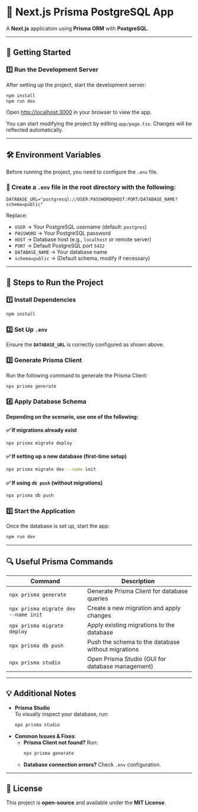# 🚀 Next.js Prisma PostgreSQL App

A **Next.js** application using **Prisma ORM** with **PostgreSQL**.

---

## 📌 Getting Started

### 1️⃣ Run the Development Server
After setting up the project, start the development server:

```bash
npm install
npm run dev
```

Open [http://localhost:3000](http://localhost:3000) in your browser to view the app.

You can start modifying the project by editing `app/page.tsx`. Changes will be reflected automatically.

---

## 🛠 Environment Variables
Before running the project, you need to configure the `.env` file.

### 🔹 Create a `.env` file in the root directory with the following:
```env
DATABASE_URL="postgresql://USER:PASSWORD@HOST:PORT/DATABASE_NAME?schema=public"
```
Replace:
- `USER` → Your PostgreSQL username (default: `postgres`)
- `PASSWORD` → Your PostgreSQL password
- `HOST` → Database host (e.g., `localhost` or remote server)
- `PORT` → Default PostgreSQL port `5432`
- `DATABASE_NAME` → Your database name
- `schema=public` → (Default schema, modify if necessary)

---

## 📖 Steps to Run the Project

### 1️⃣ Install Dependencies
```bash
npm install
```

### 2️⃣ Set Up `.env`
Ensure the **`DATABASE_URL`** is correctly configured as shown above.

### 3️⃣ Generate Prisma Client
Run the following command to generate the Prisma Client:
```bash
npx prisma generate
```

### 4️⃣ Apply Database Schema
**Depending on the scenario, use one of the following:**

#### ✅ If migrations already exist
```bash
npx prisma migrate deploy
```

#### ✅ If setting up a new database (first-time setup)
```bash
npx prisma migrate dev --name init
```

#### ✅ If using `db push` (without migrations)
```bash
npx prisma db push
```

### 5️⃣ Start the Application
Once the database is set up, start the app:

```bash
npm run dev
```

---

## 🔍 Useful Prisma Commands
| Command | Description |
|---------|------------|
| `npx prisma generate` | Generate Prisma Client for database queries |
| `npx prisma migrate dev --name init` | Create a new migration and apply changes |
| `npx prisma migrate deploy` | Apply existing migrations to the database |
| `npx prisma db push` | Push the schema to the database without migrations |
| `npx prisma studio` | Open Prisma Studio (GUI for database management) |


---

## 💡 Additional Notes
- **Prisma Studio**  
  To visually inspect your database, run:
  ```bash
  npx prisma studio
  ```
- **Common Issues & Fixes**:
  - **Prisma Client not found?** Run:
    ```bash
    npx prisma generate
    ```
  - **Database connection errors?** Check `.env` configuration.

---

## 📄 License
This project is **open-source** and available under the **MIT License**.
